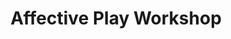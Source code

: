 ---
layout: default
category: session
anchor: affective-play-workshop
title: Affective Play Workshop
permalink: /schedule#affective-play-workshop

day: Friday
time: 7&colon;00pm - 7&colon;50pm
room: Rm. 803

track: Affective Play

talks:
  - Coffee&colon; A Misunderstanding
---